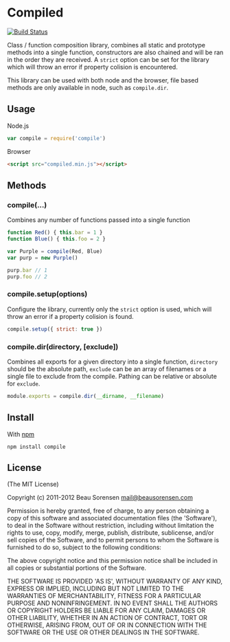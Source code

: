 
Compiled
========

[![Build Status](https://secure.travis-ci.org/sorensen/compiled.png)](http://travis-ci.org/sorensen/compiled) 

Class / function composition library, combines all static and prototype methods
into a single function, constructors are also chained and will be ran in the 
order they are received. A `strict` option can be set for the library which will
throw an error if property colision is encountered.

This library can be used with both node and the browser, file based methods are
only available in node, such as `compile.dir`.


Usage
-----

Node.js

``` js
var compile = require('compile')
```

Browser

``` html
<script src="compiled.min.js"></script>
```


Methods
-------

### compile(…)

Combines any number of functions passed into a single function

``` js
function Red() { this.bar = 1 }
function Blue() { this.foo = 2 }

var Purple = compile(Red, Blue)
var purp = new Purple()

purp.bar // 1
purp.foo // 2
```

### compile.setup(options)

Configure the library, currently only the `strict` option is used, which will 
throw an error if a property colision is found.

``` js
compile.setup({ strict: true })
```

### compile.dir(directory, [exclude])

Combines all exports for a given directory into a single function, `directory`
should be the absolute path, `exclude` can be an array of filenames or a single
file to exclude from the compile. Pathing can be relative or absolute for `exclude`.

``` js
module.exports = compile.dir(__dirname, __filename)
```


Install
-------

With [npm](https://npmjs.org)

```
npm install compile
```


License
-------

(The MIT License)

Copyright (c) 2011-2012 Beau Sorensen <mail@beausorensen.com>

Permission is hereby granted, free of charge, to any person obtaining
a copy of this software and associated documentation files (the
'Software'), to deal in the Software without restriction, including
without limitation the rights to use, copy, modify, merge, publish,
distribute, sublicense, and/or sell copies of the Software, and to
permit persons to whom the Software is furnished to do so, subject to
the following conditions:

The above copyright notice and this permission notice shall be
included in all copies or substantial portions of the Software.

THE SOFTWARE IS PROVIDED 'AS IS', WITHOUT WARRANTY OF ANY KIND,
EXPRESS OR IMPLIED, INCLUDING BUT NOT LIMITED TO THE WARRANTIES OF
MERCHANTABILITY, FITNESS FOR A PARTICULAR PURPOSE AND NONINFRINGEMENT.
IN NO EVENT SHALL THE AUTHORS OR COPYRIGHT HOLDERS BE LIABLE FOR ANY
CLAIM, DAMAGES OR OTHER LIABILITY, WHETHER IN AN ACTION OF CONTRACT,
TORT OR OTHERWISE, ARISING FROM, OUT OF OR IN CONNECTION WITH THE
SOFTWARE OR THE USE OR OTHER DEALINGS IN THE SOFTWARE.
